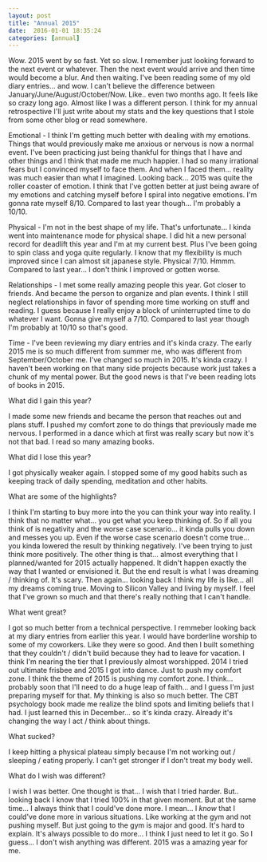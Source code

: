```yaml
---
layout: post
title: "Annual 2015"
date:  2016-01-01 18:35:24
categories: [annual]
---
```

Wow. 2015 went by so fast. Yet so slow. I remember just looking forward to the next event or whatever. Then the next event would arrive and then time would become a blur. And then waiting. I've been reading some of my old diary entries... and wow. I can't believe the difference between January/June/August/October/Now. Like.. even two months ago. It feels like so crazy long ago. Almost like I was a different person. I think for my annual retrospective I'll just write about my stats and the key questions that I stole from some other blog or read somewhere.

Emotional - I think I'm getting much better with dealing with my emotions. Things that would previously make me anxious or nervous is now a normal event. I've been practicing just being thankful for things that I have and other things and I think that made me much happier. I had so many irrational fears but I convinced myself to face them. And when I faced them... reality was much easier than what I imagined. Looking back... 2015 was quite the roller coaster of emotion. I think that I've gotten better at just being aware of my emotions and catching myself before I spiral into negative emotions. I'm gonna rate myself 8/10. Compared to last year though... I'm probably a 10/10.

Physical - I'm not in the best shape of my life. That's unfortunate... I kinda went into maintenance mode for physical shape. I did hit a new personal record for deadlift this year and I'm at my current best. Plus I've been going to spin class and yoga quite regularly. I know that my flexibility is much improved since I can almost sit japanese style. Physical 7/10. Hmmm. Compared to last year... I don't think I improved or gotten worse.

Relationships - I met some really amazing people this year. Got closer to friends. And became the person to organize and plan events. I think I still neglect relationships in favor of spending more time working on stuff and reading. I guess because I really enjoy a block of uninterrupted time to do whatever I want. Gonna give myself a 7/10. Compared to last year though I'm probably at 10/10 so that's good.

Time - I've been reviewing my diary entries and it's kinda crazy. The early 2015 me is so much different from summer me, who was different from September/October me. I've changed so much in 2015. It's kinda crazy. I haven't been working on that many side projects because work just takes a chunk of my mental power. But the good news is that I've been reading lots of books in 2015. 

What did I gain this year?

I made some new friends and became the person that reaches out and plans stuff. I pushed my comfort zone to do things that previously made me nervous. I performed in a dance which at first was really scary but now it's not that bad. I read so many amazing books. 

What did I lose this year?

I got physically weaker again. I stopped some of my good habits such as keeping track of daily spending, meditation and other habits.

What are some of the highlights?

I think I'm starting to buy more into the you can think your way into reality. I think that no matter what... you get what you keep thinking of. So if all you think of is negativity and the worse case scenario... it kinda pulls you down and messes you up. Even if the worse case scenario doesn't come true... you kinda lowered the result by thinking negatively. I've been trying to just think more positively. The other thing is that... almost everything that I planned/wanted for 2015 actually happened. It didn't happen exactly the way that I wanted or envisioned it. But the end result is what I was dreaming / thinking of. It's scary. Then again... looking back I think my life is like... all my dreams coming true. Moving to Silicon Valley and living by myself. I feel that I've grown so much and that there's really nothing that I can't handle. 

What went great?

I got so much better from a technical perspective. I remmeber looking back at my diary entries from earlier this year. I would have borderline worship to some of my coworkers. Like they were so good. And then I built something that they couldn't / didn't build because they had to leave for vacation. I think I'm nearing the tier that I previously almost worshipped. 2014 I tried out ultimate frisbee and 2015 I got into dance. Just to push my comfort zone. I think the theme of 2015 is pushing my comfort zone. I think... probably soon that I'll need to do a huge leap of faith... and I guess I'm just preparing myself for that. My thinking is also so much better. The CBT psychology book made me realize the blind spots and limiting beliefs that I had. I just learned this in December... so it's kinda crazy. Already it's changing the way I act / think about things.

What sucked?

I keep hitting a physical plateau simply because I'm not working out / sleeping / eating properly. I can't get stronger if I don't treat my body well.

What do I wish was different?

I wish I was better. One thought is that... I wish that I tried harder. But.. looking back I know that I tried 100% in that given moment. But at the same time... I always think that I could've done more. I mean... I *know* that I could've done more in various situations. Like working at the gym and not pushing myself. But just going to the gym is major and good. It's hard to explain. It's always possible to do more... I think I just need to let it go. So I guess... I don't wish anything was different. 2015 was a amazing year for me.

